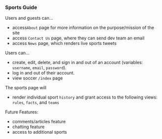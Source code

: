 ### Sports Guide

Users and guests can...
- access`About` page for more information on the purpose/mission of the site
- access `Contact Us` page, where they can send dev team an email
- access `News` page, which renders live sports tweets

Users can...
- create, edit, delete, and sign in and out of an account (variables: `username`, `email`, `password`).
- log in and out of their account.
- view soccer `/index` page

The sports page will
- render individual sport `history` and grant access to the  following views: `rules`, `facts`, and `teams`

Future Features:
- comments/articles feature
- chatting feature
- access to additional sports
